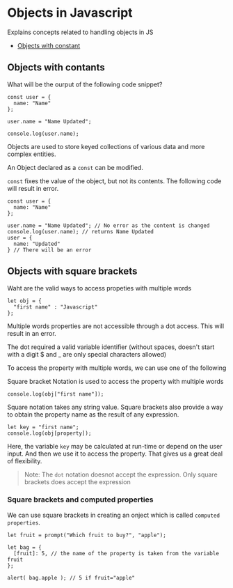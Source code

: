 # Objects in Javascript
Explains concepts related to handling objects in JS

* [Objects with constant](#Objects-with-contants)

##  Objects with contants

What will be the ourput of the following code snippet?

```JS
const user = {
  name: "Name"
};

user.name = "Name Updated";

console.log(user.name);
```

Objects are used to store keyed collections of various data and more complex entities.

An Object declared as a `const` can be modified.

`const` fixes the value of the object, but not its contents. The following code will result in error.

```JS
const user = {
  name: "Name"
};

user.name = "Name Updated"; // No error as the content is changed
console.log(user.name); // returns Name Updated
user = {
  name: "Updated"
} // There will be an error
```

## Objects with square brackets

Waht are the valid ways to access propeties with multiple words

```JS
let obj = {
  "first name" : "Javascript"
};
```
Multiple words properties are not accessible through a dot access. This will result in an error.

The dot required a valid variable identifier (without spaces, doesn't start with a digit $ and _ are only special characters allowed)

To access the property with multiple words, we can use one of the following

Square bracket Notation is used to access the property with multiple words

```JS
console.log(obj["first name"]);
```

Square notation takes any string value. Square brackets also provide a way to obtain the property name as the result of any expression.

```JS
let key = "first name";
console.log(obj[property]);
```
Here, the variable `key` may be calculated at run-time or depend on the user input. And then we use it to access the property. That gives us a great deal of flexibility.

> Note: The `dot` notation doesnot accept the expression. Only square brackets does accept the expression

### Square brackets and computed properties

We can use square brackets in creating an onject which is called `computed properties`.

```JS
let fruit = prompt("Which fruit to buy?", "apple");

let bag = {
  [fruit]: 5, // the name of the property is taken from the variable fruit
};

alert( bag.apple ); // 5 if fruit="apple"
```

